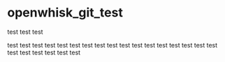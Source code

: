 # openwhisk_git_test
test
test
test

test
test
 test
test
test
test
test
test
test
test
test
test
test
test
test
test
test
test
test
test
test
test
test
